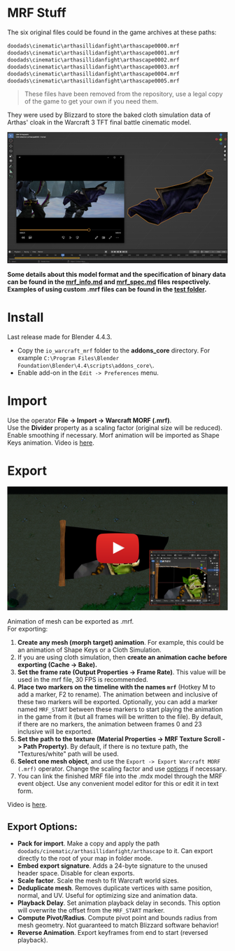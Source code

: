 # MRF Stuff
The six original files could be found in the game archives at these paths:

```
doodads\cinematic\arthasillidanfight\arthascape0000.mrf
doodads\cinematic\arthasillidanfight\arthascape0001.mrf
doodads\cinematic\arthasillidanfight\arthascape0002.mrf
doodads\cinematic\arthasillidanfight\arthascape0003.mrf
doodads\cinematic\arthasillidanfight\arthascape0004.mrf
doodads\cinematic\arthasillidanfight\arthascape0005.mrf
```
> These files have been removed from the repository, use a legal copy of the game to get your own if you need them.

They were used by Blizzard to store the baked cloth simulation data of Arthas' cloak in the Warcraft 3 TFT final battle cinematic model.

[<img src="images/arthascape.png">](https://youtu.be/AjGNrNym91g)

**Some details about this model format and the specification of binary data can be found in the [mrf_info.md](mrf_info.md) and [mrf_spec.md](mrf_spec.md) files respectively.
Examples of using custom .mrf files can be found in the [test folder](test).**

# Install
Last release made for Blender 4.4.3.
- Copy the `io_warcraft_mrf` folder to the **addons_core** directory. For example `C:\Program Files\Blender Foundation\Blender\4.4\scripts\addons_core\`.
- Enable add-on in the `Edit -> Preferences` menu.
# Import
Use the operator **File -> Import -> Warcraft MORF (.mrf)**.  
Use the **Divider** property as a scaling factor (original size will be reduced). Enable smoothing if necessary. Morf animation will be imported as Shape Keys animation. Video is [here](https://youtu.be/AjGNrNym91g).
# Export
[<img src="images/preview.png">](https://youtu.be/OASOFjb8a4Q)

Animation of mesh can be exported as .mrf.  
For exporting: 
1. **Create any mesh (morph target) animation**. For example, this could be an animation of Shape Keys or a Cloth Simulation. 
2. If you are using cloth simulation, then **create an animation cache before exporting (Cache -> Bake).**
3. **Set the frame rate (Output Properties -> Frame Rate)**. This value will be used in the mrf file, 30 FPS is recommended.
4. **Place two markers on the timeline with the names `mrf`** (Hotkey M to add a marker, F2 to rename). The animation between and inclusive of these two markers will be exported. Optionally, you can add a marker named `MRF_START` between these markers to start playing the animation in the game from it (but all frames will be written to the file). By default, if there are no markers, the animation between frames 0 and 23 inclusive will be exported.
5. **Set the path to the texture (Material Properties -> MRF Texture Scroll -> Path Property)**. By default, if there is no texture path, the "Textures/white" path will be used.
6. **Select one mesh object**, and use the `Export -> Export Warcraft MORF (.mrf)` operator. Change the scaling factor and use [options](#export-options) if necessary.
7. You can link the finished MRF file into the .mdx model through the MRF event object. Use any convenient model editor for this or edit it in text form.

Video is [here](https://youtu.be/3nIO81QYOqE).

## Export Options:
- **Pack for import**. Make a copy and apply the path `doodads/cinematic/arthasillidanfight/arthascape` to it. Can export directly to the root of your map in folder mode.
- **Embed export signature**. Adds a 24-byte signature to the unused header space. Disable for clean exports.
- **Scale factor**. Scale the mesh to fit Warcraft world sizes.
- **Deduplicate mesh**. Removes duplicate vertices with same position, normal, and UV. Useful for optimizing size and animation data.
- **Playback Delay**. Set animation playback delay in seconds. This option will overwrite the offset from the `MRF_START` marker.
- **Compute Pivot/Radius**. Compute pivot point and bounds radius from mesh geometry. Not guaranteed to match Blizzard software behavior! 
- **Reverse Animation**. Export keyframes from end to start (reversed playback). 